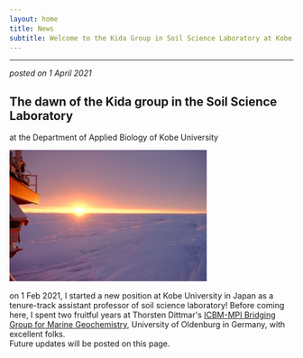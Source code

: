 ```yaml
---
layout: home
title: News
subtitle: Welcome to the Kida Group in Soil Science Laboratory at Kobe University!
---
```

***
_posted on 1 April 2021_
## The dawn of the Kida group in the Soil Science Laboratory
at the Department of Applied Biology of Kobe University

![dawn](/assets/img/DSCF6406_350.jpg)  

on 1 Feb 2021, I started a new position at Kobe University in Japan as a tenure-track assistant professor of soil science laboratory!
Before coming here, I spent two fruitful years at Thorsten Dittmar's [ICBM-MPI Bridging Group for Marine Geochemistry](https://uol.de/en/icbm/marine-geochemistry), University of Oldenburg in Germany, with excellent folks.  
Future updates will be posted on this page.
